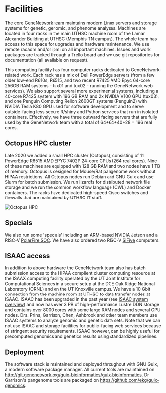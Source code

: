 # Facilities

The core [GeneNetwork team](https://github.com/genenetwork/) maintains
modern Linux servers and storage systems for genetic, genomic, and
phenome analyses. Machines are located in four racks in the main UTHSC
machine room of the Lamar Alexander Building at UTHSC (Memphis TN
campus). The whole team has access to this space for upgrades and
hardware maintenance. We use remote racadm and/or ipmi on all
important machines. Issues and work packages are tracked through a
Trello board and we use git repositories for documentation (all
available on request).

This computing facility has four computer racks dedicated to
GeneNetwork-related work. Each rack has a mix of Dell PowerEdge
servers (from a few older low-end R610s, R6515, and two recent R7425
AMD Epyc 64-core 256GB RAM systems - tux01 and tux02 - running the
GeneNetwork web services). We also support several more experimental
systems, including a 40-core R7425 system with 196 GB RAM and 2x
NVIDIA V100 GPU (tux03), and one Penguin Computing Relion 2600GT
systems (Penguin2) with NVIDIA Tesla K80 GPU used for software
development and to serve outside-facing less secure R/shiny and Python
services that run in isolated containers. Effectively, we have three
outward facing servers that are fully used by the GeneNetwork team
with a total of 64+64+40+28 = 196 real cores.

## Octopus HPC cluster


Late 2020 we added a small HPC cluster (Octopus), consisting of 11
PowerEdge R6515 AMD EPYC 7402P 24-core CPUs (264 real cores). Nine of
these machines are equipped with 128 GB RAM and two nodes have 1 TB of
memory.  Octopus is designed for Mouse/Rat pangenome work without
HIPAA restrictions. All Octopus nodes run Debian and GNU Guix and use
Slurm for batch submission. We run lizardfs for distributed network
file storage and we run the common workflow language (CWL) and Docker
containers. The racks have dedicated high-speed Cisco switches and
firewalls that are maintained by UTHSC IT staff.

![Octopus HPC](https://github.com/genenetwork/gn-docs/raw/master/general/help/octopus.jpg)

## Specials

We also run some 'specials' including an ARM-based NVIDIA Jetson and a
RISC-V [PolarFire
SOC](https://www.cnx-software.com/2020/07/20/polarfire-soc-icicle-64-bit-risc-v-and-fpga-development-board-runs-linux-or-freebsd/). We
have also ordered two RISC-V
[SiFive](https://www.sifive.com/blog/the-heart-of-risc-v-development-is-unmatched)
computers.

## ISAAC access

In addition to above hardware the GeneNetwork team also has batch
submission access to the HIPAA complient cluster computing resource at
the ISAAX computing facility operated by the UT Joint Institute for
Computational Sciences in a secure setup at the DOE Oak Ridge National
Laboratory (ORNL) and on the UT Knoxville campus. We have a 10 Gbit
connection from the machine room at UTHSC to data transfer nodes at
ISAAC.  ISAAC has been upgraded in the past year (see [ISAAC system
overview](http://www.nics.utk.edu/computing-resources/acf/acf-system-overview))
and now has over 3 PB of high-performance Lustre DDN storage and
contains over 8000 cores with some large RAM nodes and several GPU
nodes. Drs. Prins, Garrison, Chen, Ashbrook and other team members use
ISAAC systems to analyze genomic and genetic data sets. Note that we
can not use ISAAC and storage facilities for public-facing web
services because of stringent security requirements.  ISAAC however,
can be highly useful for precomputed genomics and genetics results
using standardized pipelines.

## Deployment

The software stack is maintained and deployed throughout with GNU
Guix, a modern software package manager. All current tools are
maintained on
http://git.genenetwork.org/guix-bioinformatics/guix-bioinformatics.
Dr Garrison's pangenome tools are packaged on
https://github.com/ekg/guix-genomics.
